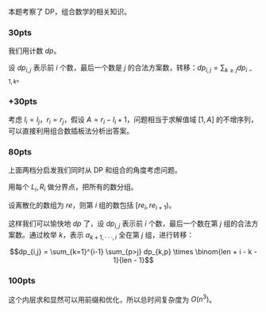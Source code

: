 本题考察了 DP，组合数学的相关知识。

### 30pts

我们用计数 $dp$。

设 $dp_{i,j}$ 表示前 $i$ 个数，最后一个数是 $j$ 的合法方案数，转移：$dp_{i,j} = \sum_{k \geq j} dp_{i-1,k}$。

### +30pts

考虑 $l_i=l_j$，$r_i=r_j$，假设 $A=r_i-l_i+1$，问题相当于求解值域 $[1,A]$ 的不增序列，可以直接利用组合数插板法分析出答案。

### 80pts

上面两档分启发我们同时从 DP 和组合的角度考虑问题。

用每个 $L_i, R_i$ 做分界点，把所有的数分组。

设离散化的数组为 $re$，则第 $i$ 组的数包括 $[re_i, re_{i+1})$。

这样我们可以愉快地 $dp$ 了，设 $dp_{i,j}$ 表示前 $i$ 个数，最后一个数在第 $j$ 组的合法方案数。通过枚举 $k$，表示 $a_{k+1,···,i}$ 全在第 $j$ 组，进行转移：

$$dp_{i,j} = \sum_{k=1}^{i-1} \sum_{p>j} dp_{k,p} \times \binom{len + i - k - 1}{len - 1}$$

### 100pts

这个内层求和显然可以用前缀和优化，所以总时间复杂度为 $O(n^3)$。
